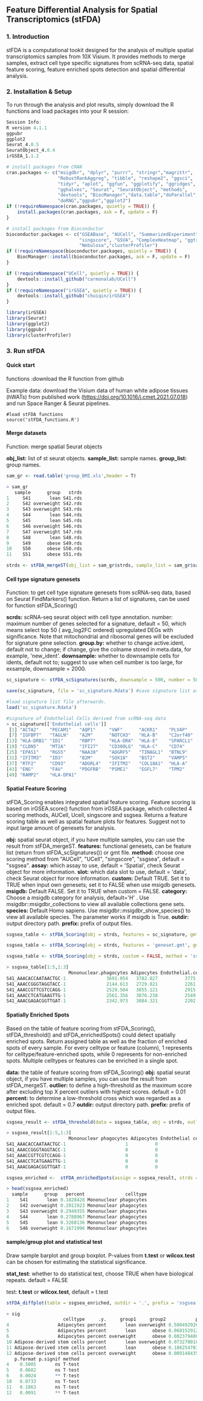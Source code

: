 ## Feature Differential Analysis for Spatial Transcriptomics (stFDA)

### 1. Introduction

stFDA is a computational tookit designed for the analysis of multiple spatial transcriptomics samples from 10X Visium. It provides methods to merge samples, extract cell type specific signatures from scRNA-seq data, spatial feature scoring, feature enriched spots detection and spatial differential analysis. 

### 2. Installation & Setup

To run through the analysis and plot results, simply download the R functions and load packages into your R session:

```R
Session Info:
R version 4.1.1
ggpubr
ggplot2
Seurat_4.0.5
SeuratObject_4.0.4 
irGSEA_1.1.2

# install packages from CRAN
cran.packages <- c("msigdbr", "dplyr", "purrr", "stringr","magrittr",
                   "RobustRankAggreg", "tibble", "reshape2", "ggsci",
                   "tidyr", "aplot", "ggfun", "ggplotify", "ggridges", 
                   "gghalves", "Seurat", "SeuratObject", "methods", 
                   "devtools", "BiocManager","data.table","doParallel",
                   "doRNG","ggpubr","ggplot2")
if (!requireNamespace(cran.packages, quietly = TRUE)) { 
    install.packages(cran.packages, ask = F, update = F)
}

# install packages from Bioconductor
bioconductor.packages <- c("GSEABase", "AUCell", "SummarizedExperiment", 
                           "singscore", "GSVA", "ComplexHeatmap", "ggtree", 
                           "Nebulosa","clusterProfiler")
if (!requireNamespace(bioconductor.packages, quietly = TRUE)) { 
    BiocManager::install(bioconductor.packages, ask = F, update = F)
}

if (!requireNamespace("UCell", quietly = TRUE)) { 
    devtools::install_github("carmonalab/UCell")
}
if (!requireNamespace("irGSEA", quietly = TRUE)) { 
    devtools::install_github("chuiqin/irGSEA")
}
```

```R
library(irGSEA)
library(Seurat)
library(ggplot2)
library(ggpubr)
library(clusterProfiler)

```

### 3. Run stFDA

#### Quick start

functions :download the R function from github

Example data: download the Visium data of human white adipose tissues (hWATs) from published work (https://doi.org/10.1016/j.cmet.2021.07.018) and run Space Ranger & Seurat pipelines.

```
#load stFDA functions
source('stFDA_functions.R')
```

#### Merge datasets

Function: merge spatial Seurat objects

**obj_list:** list of st seurat objects. 
**sample_list:** sample names.
**group_list:** group names.

```R
sam_gr <- read.table('group_BMI.xls',header = T)

> sam_gr
   sample      group   strds
1     S41       lean S41.rds
2     S42 overweight S42.rds
3     S43 overweight S43.rds
4     S44       lean S44.rds
5     S45       lean S45.rds
6     S46 overweight S46.rds
7     S47 overweight S47.rds
8     S48       lean S48.rds
9     S49      obese S49.rds
10    S50      obese S50.rds
11    S51      obese S51.rds

strds <- stFDA_mergeST(obj_list = sam_gr$strds, sample_list = sam_gr$sample, group_list = sam_gr$group)
```

#### Cell type signature genesets

Function: to get cell type signature genesets from scRNA-seq data, based on Seurat FindMarkers() function. Return a list of signatures, can be used for function stFDA_Scoring()

**scrds:** scRNA-seq seurat object with cell type annotation. 
number: maximum number of genes selected for a signature, default = 50, which means select top 50 ( avg_log2FC ordered) upregulated DEGs with significance. Note that mitochondrial and ribosomal genes will be excluded for signature gene selection. 
**group.by:** whether to change active.ident, default not to change; if change, give the colname stored in meta.data, for example, 'new_ident'.
**downsample:** whether to downsample cells for idents, default not to; suggest to use when cell number is too large, for exsample, downsample = 2000.

```R
sc_signature <- stFDA_scSignatures(scrds, downsample = 500, number = 50) #downsample = 500 for test use.

save(sc_signature, file = 'sc_signature.Rdata') #save signature list as .Rdata file.

#load signature list file afterwards.
load('sc_signature.Rdata') 
```

```R
#signature of Endothelial Cells derived from scRNA-seq data
> sc_signature[['Endothelial cells']]
 [1] "ACTA2"    "PECAM1"   "AQP1"     "VWF"      "ACKR1"    "PLVAP"
 [7] "IGFBP7"   "TAGLN"    "A2M"      "NOTCH3"   "HLA-B"    "C2orf40"
[13] "HLA-DRB1" "ID1"      "RBP7"     "HLA-DRA"  "HLA-E"    "SPARCL1"
[19] "CLDN5"    "MT2A"     "IFI27"    "CD300LG"  "HLA-C"    "CD74"
[25] "EPAS1"    "RGS5"     "NAA38"    "ADGRF5"   "TINAGL1"  "BTNL9"
[31] "IFITM3"   "ID3"      "B2M"      "SOX18"    "BST2"     "VAMP5"
[37] "RTF2"     "CD93"     "ADGRL4"   "IFITM2"   "COL18A1"  "HLA-A"
[43] "ENG"      "FAU"      "PDGFRB"   "PSME1"    "EGFL7"    "TPM2"
[49] "RAMP2"    "HLA-DPA1"
```

#### Spatial Feature Scoring

stFDA_Scoring enables integrated spatial feature scoring. Feature scoring is based on irGSEA.score() function from irGSEA package, which collected 4 scoring methods, AUCell, Ucell, singscore and ssgsea. Returns a feature scoring table as well as spatial feature plots for features. Suggest not to input large amount of genesets for analysis.

**obj:** spatial seurat object, if you have multiple samples, you can use the result from stFDA_mergeST.
**features:** functional genesets, can be feature list (return from stFDA_scSignatures()) or gmt file. 
**method:** choose one scoring method from "AUCell", "UCell", "singscore", "ssgsea", default = "ssgsea".
**assay:** which assay to use, default = 'Spatial', check Seurat object for more information.
**slot:** which data slot to use, default = 'data', check Seurat object for more information.
**custom:** Default TRUE. Set it to TRUE when input own genesets; set it to FALSE when use msigdb genesets.
**msigdb:** Default FALSE. Set it to TRUE when custom = FALSE.
**category:** Choose a msigdb category for analysis, default='H' . Use msigdbr::msigdbr_collections to view all available collections gene sets.
**species:** Default Homo sapiens. Use msigdbr::msigdbr_show_species() to view all available species. The parameter works if msigdb is True.
**outdir:** output directory path.
**prefix:** prefix of output files.

```R
ssgsea_table <- stFDA_Scoring(obj = strds, features = sc_signature, gmt = FALSE, custom = TRUE, method = 'ssgsea',prefix = 'ssgsea', outdir = '.') #Custom analysis for cell type features extracted from stFDA_scSignatures().

ssgsea_table <- stFDA_Scoring(obj = strds, features = 'geneset.gmt', gmt = TRUE, custom = TRUE, method = 'ssgsea',prefix = 'ssgsea', outdir = '.') #Custom analysis for .gmt file. 

ssgsea_table <- stFDA_Scoring(obj = strds, custom = FALSE, method = 'ssgsea',msigdb = TRUE, category = 'H',prefix = 'ssgsea', species = 'Homo sapiens', outdir = '.') #Functional analysis of msigdb pathways.
```

```R
> ssgsea_table[1:5,1:3]
                       Mononuclear.phagocytes Adipocytes Endothelial.cells
S41_AAACACCAATAACTGC-1               3691.054   3782.827          3775.384
S41_AAACCGGGTAGGTACC-1               2144.613   2729.821          2261.770
S41_AAACCGTTCGTCCAGG-1               2529.504   3855.121          2915.817
S41_AAACCTCATGAAGTTG-1               2561.356   3876.238          2549.837
S41_AAACGAGACGGTTGAT-1               2342.973   3084.321          2202.788
```

#### Spatially Enriched Spots

Based on the table of feature scoring from stFDA_Scoring(), stFDA_threshold() and stFDA_enrichedSpots() could detect spatially enriched spots. Return assigned table as well as the fraction of enriched spots of every sample. For every celltype or feature (column), 1 represents for celltype/feature-enriched spots, while 0 represents for non-enriched spots. Multiple celltypes or features can be enriched in a single spot.

**data:** the table of feature scoring from stFDA_Scoring()
**obj:** spatial seurat object, if you have multiple samples, you can use the result from stFDA_mergeST.
**outlier:** to define a high-threshold as the maximum score after excluding top X percent outliers with highest scores. default = 0.01
**percent:** to determine a low-threshold cross which was regarded as a enriched spot. default = 0.7
**outdir:** output directory path.
**prefix:** prefix of output files.

```R
ssgsea_result <- stFDA_threshold(data = ssgsea_table, obj = strds, outlier = 0.01, percent = 0.7, outdir = ".")

> ssgsea_result[1:5,1:3]
                       Mononuclear phagocytes Adipocytes Endothelial cells
S41_AAACACCAATAACTGC-1                      1          0                 1
S41_AAACCGGGTAGGTACC-1                      0          0                 0
S41_AAACCGTTCGTCCAGG-1                      0          0                 0
S41_AAACCTCATGAAGTTG-1                      0          0                 0
S41_AAACGAGACGGTTGAT-1                      0          0                 0
```

```R
ssgsea_enriched <-  stFDA_enrichedSpots(assign = ssgsea_result, strds = strds, outdir = ".", prefix = 'ssgsea')

> head(ssgsea_enriched)
  sample      group   percent               celltype
1    S41       lean 0.1828428 Mononuclear phagocytes
2    S42 overweight 0.2011923 Mononuclear phagocytes
3    S43 overweight 0.2949355 Mononuclear phagocytes
4    S44       lean 0.2788967 Mononuclear phagocytes
5    S45       lean 0.3268136 Mononuclear phagocytes
6    S46 overweight 0.1671996 Mononuclear phagocytes
```

#### sample/group plot and statistical test

Draw sample barplot and group boxplot.  P-values from **t.test** or **wilcox.test** can be chosen for estimating the statistical significance.

**stat_test**: whether to do statistical test, choose TRUE when have biological repeats. default = FALSE

test: **t.test** or **wilcox.test**,  default = t.test

```R
stFDA_diffplot(table = ssgsea_enriched, outdir = '.', prefix = 'ssgsea', stat_test = TRUE, test = 't.test')

> sig
                     celltype     .y.     group1     group2           p p.adj
4                  Adipocytes percent       lean overweight 0.500492926 1.000
5                  Adipocytes percent       lean      obese 0.068152912 0.750
6                  Adipocytes percent overweight      obese 0.002379400 0.036
10 Adipose-derived stem cells percent       lean overweight 0.073270018 0.750
11 Adipose-derived stem cells percent       lean      obese 0.186254703 1.000
12 Adipose-derived stem cells percent overweight      obese 0.009148435 0.130
   p.format p.signif method
4    0.5005       ns T-test
5    0.0682       ns T-test
6    0.0024       ** T-test
10   0.0733       ns T-test
11   0.1863       ns T-test
12   0.0091       ** T-test
```
